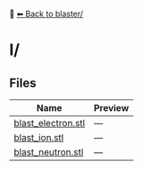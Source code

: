 📁 [⬅ Back to blaster/](../README.md)

# l/

## Files

| Name | Preview |
|------|---------|
| [blast_electron.stl](./blast_electron.stl) | — |
| [blast_ion.stl](./blast_ion.stl) | — |
| [blast_neutron.stl](./blast_neutron.stl) | — |